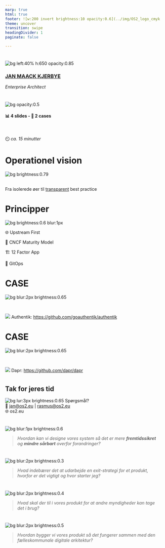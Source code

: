 ```yaml
---
marp: true
html: true
footer: ![w:200 invert brightness:10 opacity:0.6](../img/OS2_logo_cmyk.svg)
theme: uncover
transition: swipe
headingDivider: 1
paginate: false

---
```

#
![bg left:40% h:650 opacity:0.85](https://images.pexels.com/photos/6168066/pexels-photo-6168066.jpeg?auto=compress&cs=tinysrgb&w=1260&h=750&dpr=1)

### [JAN MAACK KJERBYE]()
*Enterprise Architect*

<!-- _footer: "![w:200 opacity:0.8](../img/OS2_logo_cmyk.svg)" -->

#
<!-- class: invert -->

![bg opacity:0.5](https://images.pexels.com/photos/163444/sport-treadmill-tor-route-163444.jpeg)

#### 📊 **4 slides - 💼 2 cases**

<br>

⏲️ _ca.  15 minutter_





# Operationel vision 
![bg brightness:0.79](https://images.pexels.com/photos/11643462/pexels-photo-11643462.jpeg)
<br>
<br>



Fra isolerede øer til [transparent]() best practice


<!--Hver leverandør har historisk haft egene interne ikke tilgængelige processer
  Vi anbefaler automatiseret transparent CI i repositoryet til legacy produkter og implemeterer det i alle nye produkter
  Alle kan  
  
  - Manglende transparens i produkternes sikkerhed
- Uensartede leverancemønstre og dokumentation
- Begrænset mulighed for automatiseret kontrol -->


# Principper
![bg brightness:0.6 blur:1px](https://images.pexels.com/photos/18879411/pexels-photo-18879411.jpeg)

🌐 Upstream First

🧭 CNCF Maturity Model

🏗️ 12 Factor App

🔄 GitOps


<!-- 
🛡️ Stateless og isolerede services 
<sub>– reduceret angrebsflade </sub>

👁️ Transparent deklarativ pipeline 
<sub>- minimerer risiko for uautoriserede ændringer.</sub>

Eksplicit deklaration af afhængigheder
<sub>- reducerer risiko for nedarvede sårbarheder</sub>

Opgavesporing, ændringsstyring og CI placeres 
direkte i åbne repositorier samme stedsom kildekoden

Effektivt vedligehold via genbrug og modularisering

-->

# CASE
![bg blur:2px brightness:0.65](https://images.pexels.com/photos/115642/pexels-photo-115642.jpeg)

<br>

![](https://avatars.githubusercontent.com/u/82976448?s=48&v=4) Authentik: https://github.com/goauthentik/authentik

# CASE
![bg blur:2px brightness:0.65](https://images.pexels.com/photos/3420262/pexels-photo-3420262.jpeg)

<br>

![](https://avatars.githubusercontent.com/u/51932459?s=48&v=4) Dapr:
https://github.com/dapr/dapr

#
## Tak for jeres tid
![bg lur:3px brightness:0.65](https://images.pexels.com/photos/9352/glass-time-watch-business.jpg)
Spørgsmål?  
📧 jan@os2.eu | rasmus@os2.eu  
🌐 os2.eu

#

#

![bg blur:1px brightness:0.6](https://images.pexels.com/photos/9392906/pexels-photo-9392906.jpeg)
> _Hvordan kan vi designe vores system så det er mere **fremtidssikret** og **mindre sårbart** overfor forandringer?_

#

![bg blur:2px brightness:0.3](https://images.pexels.com/photos/235975/pexels-photo-235975.jpeg)
>*Hvad indebærer det at udarbejde en exit-strategi for et produkt, hvorfor er det vigtigt og hvor starter jeg?*

#
![bg blur:2px brightness:0.4](https://images.pexels.com/photos/3944307/pexels-photo-3944307.jpeg)
>*Hvad skal der til i vores produkt for at andre myndigheder kan tage det i brug?*

#
![bg blur:2px brightness:0.5](https://images.pexels.com/photos/4491830/pexels-photo-4491830.jpeg)
>*Hvordan bygger vi vores produkt så det fungerer sammen med den fælleskommunale digitale arkitektur?*
